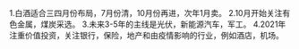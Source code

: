 1.白酒适合三四月份布局，7月份清，10月份再进，次年1月卖。
2.10月开始关注有色金属，煤炭采选。
3.未来3-5年的主线是光伏，新能源汽车，军工。
4.2021年注重价值投资，关注银行，保险，地产和由疫情影响的行业，例如酒店，机场。
